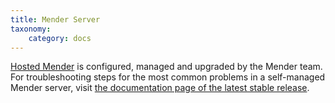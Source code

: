 ```yaml
---
title: Mender Server
taxonomy:
    category: docs
---
```


[Hosted Mender](https://hosted.mender.io?target=_blank) is configured, managed
and upgraded by the Mender team. For troubleshooting steps for the most common
problems in a self-managed Mender server, visit
[the documentation page of the latest stable release](https://docs.mender.io/3.1/troubleshoot/mender-server).

